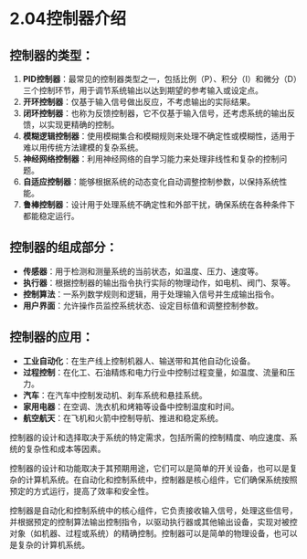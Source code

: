# 2.04控制器介绍

## 控制器的类型：

1. **PID控制器**：最常见的控制器类型之一，包括比例（P）、积分（I）和微分（D）三个控制环节，用于调节系统输出以达到期望的参考输入或设定点。
2. **开环控制器**：仅基于输入信号做出反应，不考虑输出的实际结果。
3. **闭环控制器**：也称为反馈控制器，它不仅基于输入信号，还考虑系统的输出反馈，以实现更精确的控制。
4. **模糊逻辑控制器**：使用模糊集合和模糊规则来处理不确定性或模糊性，适用于难以用传统方法建模的复杂系统。
5. **神经网络控制器**：利用神经网络的自学习能力来处理非线性和复杂的控制问题。
6. **自适应控制器**：能够根据系统的动态变化自动调整控制参数，以保持系统性能。
7. **鲁棒控制器**：设计用于处理系统不确定性和外部干扰，确保系统在各种条件下都能稳定运行。

## 控制器的组成部分：

- **传感器**：用于检测和测量系统的当前状态，如温度、压力、速度等。
- **执行器**：根据控制器的输出指令执行实际的物理动作，如电机、阀门、泵等。
- **控制算法**：一系列数学规则和逻辑，用于处理输入信号并生成输出指令。
- **用户界面**：允许操作员监控系统状态、设定目标值和调整控制参数。

## 控制器的应用：

- **工业自动化**：在生产线上控制机器人、输送带和其他自动化设备。
- **过程控制**：在化工、石油精炼和电力行业中控制过程变量，如温度、流量和压力。
- **汽车**：在汽车中控制发动机、刹车系统和悬挂系统。
- **家用电器**：在空调、洗衣机和烤箱等设备中控制温度和时间。
- **航空航天**：在飞机和火箭中控制导航、推进和稳定系统。

控制器的设计和选择取决于系统的特定需求，包括所需的控制精度、响应速度、系统的复杂性和成本等因素。

控制器的设计和功能取决于其预期用途，它们可以是简单的开关设备，也可以是复杂的计算机系统。在自动化和控制系统中，控制器是核心组件，它们确保系统按照预定的方式运行，提高了效率和安全性。

控制器是自动化和控制系统中的核心组件，它负责接收输入信号，处理这些信号，并根据预定的控制算法输出控制指令，以驱动执行器或其他输出设备，实现对被控对象（如机器、过程或系统）的精确控制。控制器可以是简单的物理设备，也可以是复杂的计算机系统。